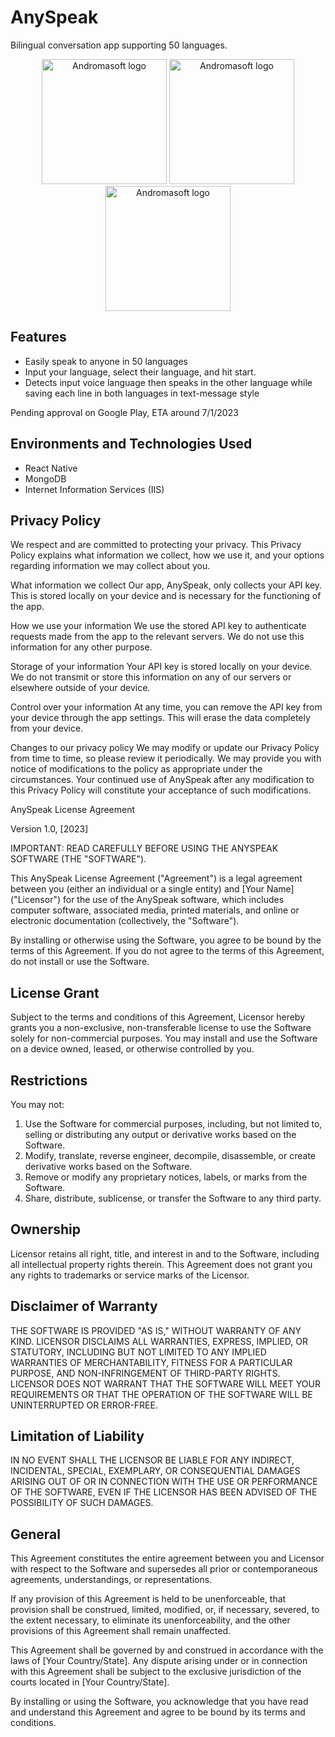 # AnySpeak
Bilingual conversation app supporting 50 languages.
<p align="center">
  <img src="https://i.imgur.com/ndfE3q9.jpg" alt="Andromasoft logo" width="200"/>
<img src="https://i.imgur.com/bpI2kpj.jpg" alt="Andromasoft logo" width="200"/>
<img src="https://i.imgur.com/leJvsmO.jpg" alt="Andromasoft logo" width="200"/>
</p>

## Features

  - Easily speak to anyone in 50 languages
  - Input your language, select their language, and hit start.
  - Detects input voice language then speaks in the other language while saving each line in both languages in text-message style

Pending approval on Google Play, ETA around 7/1/2023

<h2>Environments and Technologies Used</h2>

- React Native
- MongoDB
- Internet Information Services (IIS)
  
<h2>Privacy Policy</h2>

We respect and are committed to protecting your privacy. This Privacy Policy explains what information we collect, how we use it, and your options regarding information we may collect about you.

What information we collect
Our app, AnySpeak, only collects your API key. This is stored locally on your device and is necessary for the functioning of the app.

How we use your information
We use the stored API key to authenticate requests made from the app to the relevant servers. We do not use this information for any other purpose.

Storage of your information
Your API key is stored locally on your device. We do not transmit or store this information on any of our servers or elsewhere outside of your device.

Control over your information
At any time, you can remove the API key from your device through the app settings. This will erase the data completely from your device.

Changes to our privacy policy
We may modify or update our Privacy Policy from time to time, so please review it periodically. We may provide you with notice of modifications to the policy as appropriate under the circumstances. Your continued use of AnySpeak after any modification to this Privacy Policy will constitute your acceptance of such modifications.

AnySpeak License Agreement

Version 1.0, [2023]

IMPORTANT: READ CAREFULLY BEFORE USING THE ANYSPEAK SOFTWARE (THE "SOFTWARE").

This AnySpeak License Agreement ("Agreement") is a legal agreement between you (either an individual or a single entity) and [Your Name] ("Licensor") for the use of the AnySpeak software, which includes computer software, associated media, printed materials, and online or electronic documentation (collectively, the "Software").

By installing or otherwise using the Software, you agree to be bound by the terms of this Agreement. If you do not agree to the terms of this Agreement, do not install or use the Software.

License Grant
-------------

Subject to the terms and conditions of this Agreement, Licensor hereby grants you a non-exclusive, non-transferable license to use the Software solely for non-commercial purposes. You may install and use the Software on a device owned, leased, or otherwise controlled by you.

Restrictions
------------

You may not:

1. Use the Software for commercial purposes, including, but not limited to, selling or distributing any output or derivative works based on the Software.
2. Modify, translate, reverse engineer, decompile, disassemble, or create derivative works based on the Software.
3. Remove or modify any proprietary notices, labels, or marks from the Software.
4. Share, distribute, sublicense, or transfer the Software to any third party.

Ownership
---------

Licensor retains all right, title, and interest in and to the Software, including all intellectual property rights therein. This Agreement does not grant you any rights to trademarks or service marks of the Licensor.

Disclaimer of Warranty
----------------------

THE SOFTWARE IS PROVIDED "AS IS," WITHOUT WARRANTY OF ANY KIND. LICENSOR DISCLAIMS ALL WARRANTIES, EXPRESS, IMPLIED, OR STATUTORY, INCLUDING BUT NOT LIMITED TO ANY IMPLIED WARRANTIES OF MERCHANTABILITY, FITNESS FOR A PARTICULAR PURPOSE, AND NON-INFRINGEMENT OF THIRD-PARTY RIGHTS. LICENSOR DOES NOT WARRANT THAT THE SOFTWARE WILL MEET YOUR REQUIREMENTS OR THAT THE OPERATION OF THE SOFTWARE WILL BE UNINTERRUPTED OR ERROR-FREE.

Limitation of Liability
-----------------------

IN NO EVENT SHALL THE LICENSOR BE LIABLE FOR ANY INDIRECT, INCIDENTAL, SPECIAL, EXEMPLARY, OR CONSEQUENTIAL DAMAGES ARISING OUT OF OR IN CONNECTION WITH THE USE OR PERFORMANCE OF THE SOFTWARE, EVEN IF THE LICENSOR HAS BEEN ADVISED OF THE POSSIBILITY OF SUCH DAMAGES.

General
-------

This Agreement constitutes the entire agreement between you and Licensor with respect to the Software and supersedes all prior or contemporaneous agreements, understandings, or representations.

If any provision of this Agreement is held to be unenforceable, that provision shall be construed, limited, modified, or, if necessary, severed, to the extent necessary, to eliminate its unenforceability, and the other provisions of this Agreement shall remain unaffected.

This Agreement shall be governed by and construed in accordance with the laws of [Your Country/State]. Any dispute arising under or in connection with this Agreement shall be subject to the exclusive jurisdiction of the courts located in [Your Country/State].

By installing or using the Software, you acknowledge that you have read and understand this Agreement and agree to be bound by its terms and conditions.


